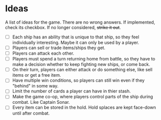 # Ideas

A list of ideas for the game. There are no wrong answers. If implemented, check its checkbox. If no longer considered, ~~strike it out~~.

- [ ] Each ship has an ability that is unique to that ship, so they feel individually interesting. Maybe it can only be used by a player.
- [ ] Players can sell or trade items/ships they get.
- [ ] Players can attack each other.
- [ ] Players must spend a turn returning home from battle, so they have to make a decision whether to keep fighting new ships, or come back.
- [ ] On their turn, players can either attack or do something else, like sell items or get a free item.
- [ ] Have multiple win conditions, so players can still win even if they "behind" in some way.
- [ ] Limit the number of cards a player can have in thier stash.
- [ ] Make the game co-op, where players control parts of the ship during combat. Like Captain Sonar.
- [ ] Every item can be stored in the hold. Hold splaces are kept face-down until after combat.